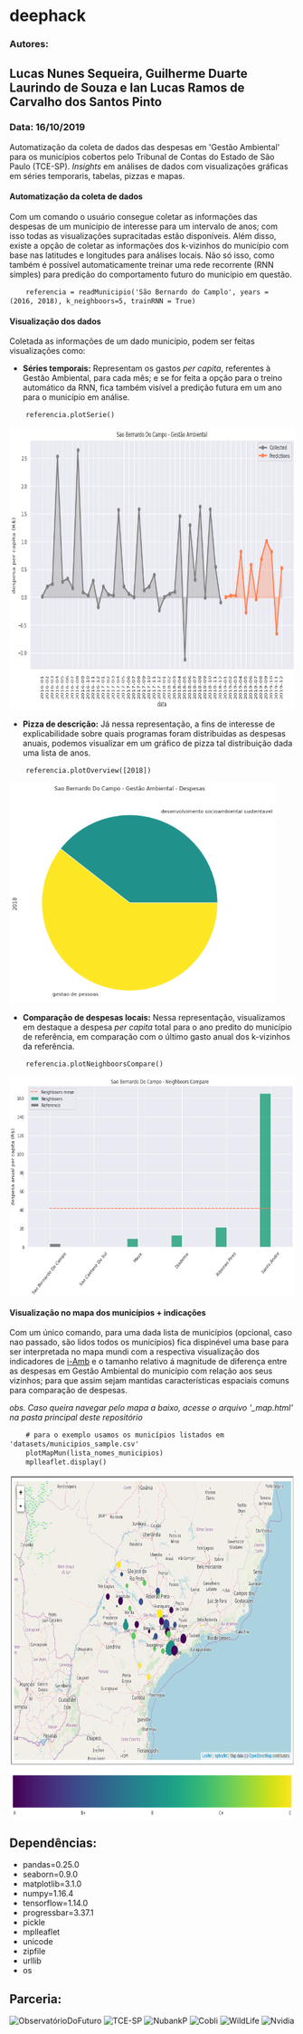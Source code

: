 # deephack

### Autores: 
## Lucas Nunes Sequeira, Guilherme Duarte Laurindo de Souza e Ian Lucas Ramos de Carvalho dos Santos Pinto

### Data: 16/10/2019

Automatização da coleta de dados das despesas em 'Gestão Ambiental' para os municípios cobertos pelo Tribunal de Contas do Estado de São Paulo (TCE-SP). *Insights* em análises de dados com visualizações gráficas em séries temporaris, tabelas, pizzas e mapas.

#### Automatização da coleta de dados
Com um comando o usuário consegue coletar as informações das despesas de um município de interesse para um intervalo de anos; com isso todas as visualizações supracitadas estão disponíveis. Além disso, existe a opção de coletar as informações dos k-vizinhos do município com base nas latitudes e longitudes para análises locais. Não só isso, como também é possível automaticamente treinar uma rede recorrente (RNN simples) para predição do comportamento futuro do município em questão.
```
    referencia = readMunicipio('São Bernardo do Camplo', years = (2016, 2018), k_neighboors=5, trainRNN = True)
```
#### Visualização dos dados
Coletada as informações de um dado município, podem ser feitas visualizações como:
- **Séries temporais:** Representam os gastos *per capita*, referentes à Gestão Ambiental, para cada mês; e se for feita a opção para o treino automático da RNN, fica também visível a predição futura em um ano para o município em análise.

```
    referencia.plotSerie()
```
<div style="text-align:center"><img src="images/sao-bernardo-do-campo/sao-bernardo-do-campo_serie_rnn.png" height="500" /></div>

- **Pizza de descrição:** Já nessa representação, a fins de interesse de explicabilidade sobre quais programas foram distribuidas as despesas anuais, podemos visualizar em um gráfico de pizza tal distribuição dada uma lista de anos.

```
    referencia.plotOverview([2018])
```

<img src="images/sao-bernardo-do-campo/sao-bernardo-do-campo_overview_2018.png" height="390" />

- **Comparação de despesas locais:** Nessa representação, visualizamos em destaque a despesa *per capita* total para o ano predito do município de referência, em comparação com o último gasto anual dos k-vizinhos da referência.

```
    referencia.plotNeighboorsCompare()
```

<img src="images/sao-bernardo-do-campo/sao-bernardo-do-campo_neighboors.png" height="390" align="center"/>

#### Visualização no mapa dos municípios + indicações
Com um único comando, para uma dada lista de municípios (opcional, caso nao passado, são lidos todos os municípios) fica dispinével uma base para ser interpretada no mapa mundi com a respectiva visualização dos indicadores de <a href='https://iegm.tce.sp.gov.br/help.html'>i-Amb</a> e o tamanho relativo á magnitude de diferença entre as despesas em Gestão Ambiental do município com relação aos seus vizinhos; para que assim sejam mantidas características espaciais comuns para comparação de despesas.

*obs. Caso queira navegar pelo mapa a baixo, acesse o arquivo '_map.html' na pasta principal deste repositório*

``` 
    # para o exemplo usamos os municípios listados em 'datasets/municipios_sample.csv'
    plotMapMun(lista_nomes_municipios)
    mplleaflet.display()
```

<img src="images/mapa_mundi_sample.png" height="610" align="center"/>


Dependências:
------------

- pandas=0.25.0
- seaborn=0.9.0
- matplotlib=3.1.0
- numpy=1.16.4
- tensorflow=1.14.0
- progressbar=3.37.1
- pickle
- mplleaflet
- unicode
- zipfile
- urllib
- os

Parceria:
---------

<img alt="ObservatórioDoFuturo" src="https://www4.tce.sp.gov.br/observatorio/wp-content/uploads/sites/3/2018/01/logo_splash.png" height="60">

<img alt="TCE-SP" src="http://www4.tce.sp.gov.br/licitacao/sites/licitacao/files/sites/default/files/images/logo-tcesp.png" height="60">

<img alt="NubankP" src="https://yt3.ggpht.com/a/AGF-l79ysgF0Zi27dcsDBHKnW_AC1rDYC90mf30wfQ=s900-c-k-c0xffffffff-no-rj-mo" height="60">

<img alt="Cobli" src="https://pbs.twimg.com/profile_images/1025397324489601024/3qZF9Cfy_400x400.jpg" height="60">

<img alt="WildLife" src="https://pbs.twimg.com/profile_images/1169750339517636612/TjTbeYya.jpg" height="60">

<img alt="Nvidia" src="https://img.ibxk.com.br/2013/10/22/22190347613.jpg" height="60">

